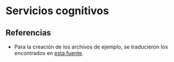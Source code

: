 # Servicios cognitivos

## Referencias
- Para la creación de los archivos de ejemplo, se traducieron los encontrados en [esta fuente](https://bit.ly/2CrL5eP).
